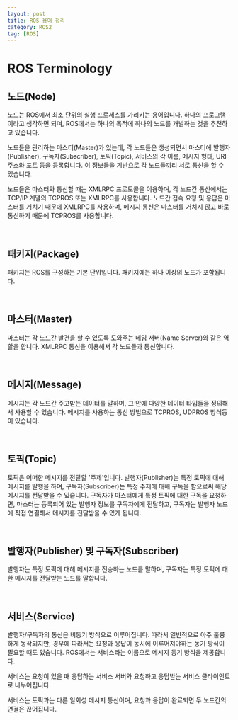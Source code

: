 ```yaml
---
layout: post
title: ROS 용어 정리
category: ROS2
tag: [ROS]
---
```

# ROS Terminology

## 노드(Node)

노드는 ROS에서 최소 단위의 실행 프로세스를 가리키는 용어입니다. 하나의 프로그램이라고 생각하면 되며, ROS에서는 하나의 목적에 하나의 노드를 개발하는 것을 추천하고 있습니다.

노드들을 관리하는 마스터(Master)가 있는데, 각 노드들은 생성되면서 마스터에 발행자(Publisher), 구독자(Subscriber), 토픽(Topic), 서비스의 각 이름, 메시지 형태, URI 주소와 포트 등을 등록합니다. 이 정보들을 기반으로 각 노드들끼리 서로 통신을 할 수 있습니다.

노드들은 마스터와 통신할 때는 XMLRPC 프로토콜을 이용하며, 각 노드간 통신에서는 TCP/IP 계열의 TCPROS 또는 XMLRPC를 사용합니다. 노드간 접속 요청 및 응답은 마스터를 거치기 때문에 XMLRPC를 사용하며, 메시지 통신은 마스터를 거치지 않고 바로 통신하기 때문에 TCPROS를 사용합니다.

<br>

## 패키지(Package)

패키지는 ROS를 구성하는 기본 단위입니다. 패키지에는 하나 이상의 노드가 포함됩니다.

<br>

## 마스터(Master)

마스터는 각 노드간 발견을 할 수 있도록 도와주는 네임 서버(Name Server)와 같은 역할을 합니다. XMLRPC 통신을 이용해서 각 노드들과 통신합니다.

<br>

## 메시지(Message)

메시지는 각 노드간 주고받는 데이터를 말하며, 그 안에 다양한 데이터 타입들을 정의해서 사용할 수 있습니다. 메시지를 사용하는 통신 방법으로 TCPROS, UDPROS 방식등이 있습니다.

<br>

## 토픽(Topic)

토픽은 어떠한 메시지를 전달할 '주제'입니다. 발행자(Publisher)는 특정 토픽에 대해 메시지를 발행을 하며, 구독자(Subscriber)는 특정 주제에 대해 구독을 함으로써 해당 메시지를 전달받을 수 있습니다. 구독자가 마스터에게 특정 토픽에 대한 구독을 요청하면, 마스터는 등록되어 있는 발행자 정보를 구독자에게 전달하고, 구독자는 발행자 노드에 직접 연결해서 메시지를 전달받을 수 있게 됩니다.

<br>

## 발행자(Publisher) 및 구독자(Subscriber)

발행자는 특정 토픽에 대해 메시지를 전송하는 노드를 말하며, 구독자는 특정 토픽에 대한 메시지를 전달받는 노드를 말합니다.

<br>

## 서비스(Service)

발행자/구독자의 통신은 비동기 방식으로 이루어집니다. 따라서 일반적으로 아주 훌륭하게 동작되지만, 경우에 따라서는 요청과 응답이 동시에 이루어져야하는 동기 방식이 필요할 때도 있습니다. ROS에서는 서비스라는 이름으로 메시지 동기 방식을 제공합니다.

서비스는 요청이 있을 때 응답하는 서비스 서버와 요청하고 응답받는 서비스 클라이언트로 나누어집니다.

서비스는 토픽과는 다른 일회성 메시지 통신이며, 요청과 응답이 완료되면 두 노드간의 연결은 끊어집니다.